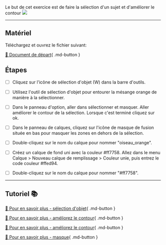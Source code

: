 Le but de cet exercice est de faire la sélection d'un sujet et d'améliorer le contour 
<img src="images/08_selectionner_sujet_ameliorer_le_contour.png">
***  

## Matériel
Téléchargez et ouvrez le fichier suivant:   

[📁 Document de départ](https://tim-montmorency.com/compendium/582-121%E2%80%93illustration-numerique/exercices_photoshop/images/mesange.jpg){ .md-button }   <br>

## Étapes

- [ ] Cliquez sur l'icône de sélection d'objet (W) dans la barre d'outils.
- [ ] Utilisez l'outil de sélection d'objet pour entourer la mésange orange de manière à la sélectionner.
- [ ] Dans le panneau d'option, aller dans sélectionner et masquer. Aller améliorer le contour de la sélection. Lorsque c'est terminé cliquez sur ok. 
- [ ] Dans le panneau de calques, cliquez sur l'icône de masque de fusion située en bas pour masquer les zones en dehors de la sélection.
- [ ] Double-cliquez sur le nom du calque pour nommer "oiseau_orange".
- [ ] Créez un calque de fond uni avec la couleur #ff7758. Allez dans le menu Calque > Nouveau calque de remplissage > Couleur unie, puis entrez le code couleur #ffed94.
- [ ] Double-cliquez sur le nom du calque pour nommer "#ff7758".


***  
## Tutoriel 📚
[📖 Pour en savoir plus - sélection d'objet](https://cmontmorency365-my.sharepoint.com/:v:/g/personal/flpilote_cmontmorency_qc_ca/ERykK6yyvu1Mo-UT8CVtgg0BUTW4K7PYD929XCOrHTaQbA?nav=eyJyZWZlcnJhbEluZm8iOnsicmVmZXJyYWxBcHAiOiJPbmVEcml2ZUZvckJ1c2luZXNzIiwicmVmZXJyYWxBcHBQbGF0Zm9ybSI6IldlYiIsInJlZmVycmFsTW9kZSI6InZpZXciLCJyZWZlcnJhbFZpZXciOiJNeUZpbGVzTGlua0NvcHkifX0&e=SzYUcZ){ .md-button }   <br>

[📖 Pour en savoir plus - améliorez le contour](https://cmontmorency365-my.sharepoint.com/:v:/g/personal/flpilote_cmontmorency_qc_ca/EcTPTAucQzVJiqSlfidXeI4B0ykDSHYiE1bFgZZtL2cTXA?nav=eyJyZWZlcnJhbEluZm8iOnsicmVmZXJyYWxBcHAiOiJPbmVEcml2ZUZvckJ1c2luZXNzIiwicmVmZXJyYWxBcHBQbGF0Zm9ybSI6IldlYiIsInJlZmVycmFsTW9kZSI6InZpZXciLCJyZWZlcnJhbFZpZXciOiJNeUZpbGVzTGlua0NvcHkifX0&e=9lnLW5){ .md-button }   <br>

[📖 Pour en savoir plus - améliorez le contour](https://cmontmorency365-my.sharepoint.com/:v:/g/personal/flpilote_cmontmorency_qc_ca/EXRRqrVopYhPlZTDKnrufKIBITEMur7d0MSw73orq-DKnQ?nav=eyJyZWZlcnJhbEluZm8iOnsicmVmZXJyYWxBcHAiOiJPbmVEcml2ZUZvckJ1c2luZXNzIiwicmVmZXJyYWxBcHBQbGF0Zm9ybSI6IldlYiIsInJlZmVycmFsTW9kZSI6InZpZXciLCJyZWZlcnJhbFZpZXciOiJNeUZpbGVzTGlua0NvcHkifX0&e=AbXGmu){ .md-button }   <br>

[📖 Pour en savoir plus - masque](https://cmontmorency365-my.sharepoint.com/:v:/g/personal/flpilote_cmontmorency_qc_ca/Eeb-ZmD_E4BKmbmU8lwqJAwBIxdy1OwMdEZlxGG_qWk4rg?nav=eyJyZWZlcnJhbEluZm8iOnsicmVmZXJyYWxBcHAiOiJPbmVEcml2ZUZvckJ1c2luZXNzIiwicmVmZXJyYWxBcHBQbGF0Zm9ybSI6IldlYiIsInJlZmVycmFsTW9kZSI6InZpZXciLCJyZWZlcnJhbFZpZXciOiJNeUZpbGVzTGlua0NvcHkifX0&e=OegB3Y){ .md-button }   <br>





